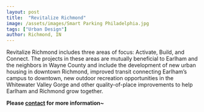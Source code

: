 ```yaml
---
layout: post
title:  "Revitalize Richmond"
image: /assets/images/Smart Parking Philadelphia.jpg
tags: ["Urban Design"]
author: Richmond, IN
---
```


Revitalize Richmond includes three areas of focus: Activate, Build, and Connect. The projects in these areas are mutually beneficial to Earlham and the neighbors in Wayne County and include the development of new urban housing in downtown Richmond, improved transit connecting Earlham’s campus to downtown, new outdoor recreation opportunities in the Whitewater Valley Gorge and other quality-of-place improvements to help Earlham and Richmond grow together.

**Please [contact](https://hongyili-hl.github.io/contact/) for more information~**
